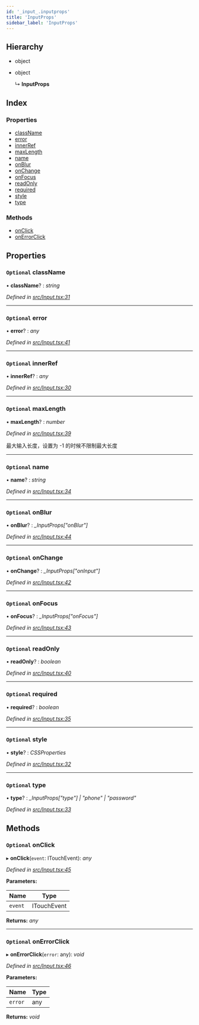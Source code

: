 ```yaml
---
id: '_input_.inputprops'
title: 'InputProps'
sidebar_label: 'InputProps'
---
```


## Hierarchy

- object

- object

  ↳ **InputProps**

## Index

### Properties

- [className](_input_.inputprops.md#optional-classname)
- [error](_input_.inputprops.md#optional-error)
- [innerRef](_input_.inputprops.md#optional-innerref)
- [maxLength](_input_.inputprops.md#optional-maxlength)
- [name](_input_.inputprops.md#optional-name)
- [onBlur](_input_.inputprops.md#optional-onblur)
- [onChange](_input_.inputprops.md#optional-onchange)
- [onFocus](_input_.inputprops.md#optional-onfocus)
- [readOnly](_input_.inputprops.md#optional-readonly)
- [required](_input_.inputprops.md#optional-required)
- [style](_input_.inputprops.md#optional-style)
- [type](_input_.inputprops.md#optional-type)

### Methods

- [onClick](_input_.inputprops.md#optional-onclick)
- [onErrorClick](_input_.inputprops.md#optional-onerrorclick)

## Properties

### `Optional` className

• **className**? : _string_

_Defined in [src/Input.tsx:31](https://github.com/tarojsx/ui/blob/v0.11.0/src/Input.tsx#L31)_

---

### `Optional` error

• **error**? : _any_

_Defined in [src/Input.tsx:41](https://github.com/tarojsx/ui/blob/v0.11.0/src/Input.tsx#L41)_

---

### `Optional` innerRef

• **innerRef**? : _any_

_Defined in [src/Input.tsx:30](https://github.com/tarojsx/ui/blob/v0.11.0/src/Input.tsx#L30)_

---

### `Optional` maxLength

• **maxLength**? : _number_

_Defined in [src/Input.tsx:39](https://github.com/tarojsx/ui/blob/v0.11.0/src/Input.tsx#L39)_

最大输入长度，设置为 -1 的时候不限制最大长度

---

### `Optional` name

• **name**? : _string_

_Defined in [src/Input.tsx:34](https://github.com/tarojsx/ui/blob/v0.11.0/src/Input.tsx#L34)_

---

### `Optional` onBlur

• **onBlur**? : _\_InputProps["onBlur"]_

_Defined in [src/Input.tsx:44](https://github.com/tarojsx/ui/blob/v0.11.0/src/Input.tsx#L44)_

---

### `Optional` onChange

• **onChange**? : _\_InputProps["onInput"]_

_Defined in [src/Input.tsx:42](https://github.com/tarojsx/ui/blob/v0.11.0/src/Input.tsx#L42)_

---

### `Optional` onFocus

• **onFocus**? : _\_InputProps["onFocus"]_

_Defined in [src/Input.tsx:43](https://github.com/tarojsx/ui/blob/v0.11.0/src/Input.tsx#L43)_

---

### `Optional` readOnly

• **readOnly**? : _boolean_

_Defined in [src/Input.tsx:40](https://github.com/tarojsx/ui/blob/v0.11.0/src/Input.tsx#L40)_

---

### `Optional` required

• **required**? : _boolean_

_Defined in [src/Input.tsx:35](https://github.com/tarojsx/ui/blob/v0.11.0/src/Input.tsx#L35)_

---

### `Optional` style

• **style**? : _CSSProperties_

_Defined in [src/Input.tsx:32](https://github.com/tarojsx/ui/blob/v0.11.0/src/Input.tsx#L32)_

---

### `Optional` type

• **type**? : _\_InputProps["type"] | "phone" | "password"_

_Defined in [src/Input.tsx:33](https://github.com/tarojsx/ui/blob/v0.11.0/src/Input.tsx#L33)_

## Methods

### `Optional` onClick

▸ **onClick**(`event`: ITouchEvent): _any_

_Defined in [src/Input.tsx:45](https://github.com/tarojsx/ui/blob/v0.11.0/src/Input.tsx#L45)_

**Parameters:**

| Name    | Type        |
| ------- | ----------- |
| `event` | ITouchEvent |

**Returns:** _any_

---

### `Optional` onErrorClick

▸ **onErrorClick**(`error`: any): _void_

_Defined in [src/Input.tsx:46](https://github.com/tarojsx/ui/blob/v0.11.0/src/Input.tsx#L46)_

**Parameters:**

| Name    | Type |
| ------- | ---- |
| `error` | any  |

**Returns:** _void_
